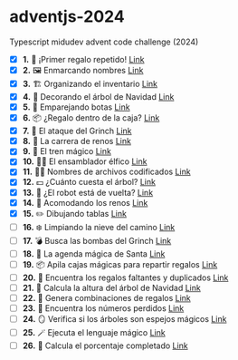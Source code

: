 # adventjs-2024
Typescript midudev advent code challenge (2024)


- [x] **1.** 🎁 ¡Primer regalo repetido! [Link](https://adventjs.dev/es/challenges/2024/1)
- [x] **2.** 🖼️ Enmarcando nombres [Link](https://adventjs.dev/es/challenges/2024/2)
- [x] **3.** 🏗️ Organizando el inventario [Link](https://adventjs.dev/es/challenges/2024/3)
- [x] **4.** 🎄 Decorando el árbol de Navidad [Link](https://adventjs.dev/es/challenges/2024/4)
- [x] **5.** 👞 Emparejando botas [Link](https://adventjs.dev/es/challenges/2024/5)
- [x] **6.** 📦 ¿Regalo dentro de la caja? [Link](https://adventjs.dev/es/challenges/2024/6)
- [x] **7.** 👹 El ataque del Grinch [Link](https://adventjs.dev/es/challenges/2024/7)
- [x] **8.** 🦌 La carrera de renos [Link](https://adventjs.dev/es/challenges/2024/8)
- [x] **9.** 🚂 El tren mágico [Link](https://adventjs.dev/es/challenges/2024/9)
- [x] **10.**  👩‍💻 El ensamblador élfico [Link](https://adventjs.dev/es/challenges/2024/10)
- [x] **11.**  🏴‍☠️ Nombres de archivos codificados [Link](https://adventjs.dev/es/challenges/2024/11)
- [x] **12.**  💵 ¿Cuánto cuesta el árbol? [Link](https://adventjs.dev/es/challenges/2024/12)
- [x] **13.**  🤖 ¿El robot está de vuelta? [Link](https://adventjs.dev/es/challenges/2024/13)
- [x] **14.**  🦌 Acomodando los renos [Link](https://adventjs.dev/es/challenges/2024/14)
- [x] **15.**  ✏️ Dibujando tablas [Link](https://adventjs.dev/es/challenges/2024/15)
- [ ] **16.**  ❄️ Limpiando la nieve del camino [Link](https://adventjs.dev/es/challenges/2024/16)
- [ ] **17.**  💣 Busca las bombas del Grinch [Link](https://adventjs.dev/es/challenges/2024/17)
- [ ] **18.**  📇 La agenda mágica de Santa [Link](https://adventjs.dev/es/challenges/2024/18)
- [ ] **19.**  📦 Apila cajas mágicas para repartir regalos [Link](https://adventjs.dev/es/challenges/2024/19)
- [ ] **20.**  🎁 Encuentra los regalos faltantes y duplicados [Link](https://adventjs.dev/es/challenges/2024/20)
- [ ] **21.**  🎄 Calcula la altura del árbol de Navidad [Link](https://adventjs.dev/es/challenges/2024/21)
- [ ] **22.**  🎁 Genera combinaciones de regalos [Link](https://adventjs.dev/es/challenges/2024/22)
- [ ] **23.**  🔢 Encuentra los números perdidos [Link](https://adventjs.dev/es/challenges/2024/23)
- [ ] **24.**  🪞 Verifica si los árboles son espejos mágicos [Link](https://adventjs.dev/es/challenges/2024/24)
- [ ] **25.**  🪄 Ejecuta el lenguaje mágico [Link](https://adventjs.dev/es/challenges/2024/25)
- [ ] **26.**  🎯 Calcula el porcentaje completado [Link](https://adventjs.dev/es/challenges/2024/26)

